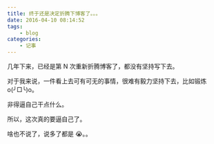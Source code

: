 ```yaml
---
title: 终于还是决定折腾下博客了。。。
date: 2016-04-10 08:14:52
tags:
    - blog
categories:
    - 记事
---
```


几年下来，已经是第 N 次重新折腾博客了，都没有坚持写下去。

<!-- more -->

对于我来说，一件看上去可有可无的事情，很难有毅力坚持下去，比如锻炼 o(╯□╰)o。

非得逼自己干点什么。

所以，这次真的要逼自己了。

啥也不说了，说多了都是 😭。。

